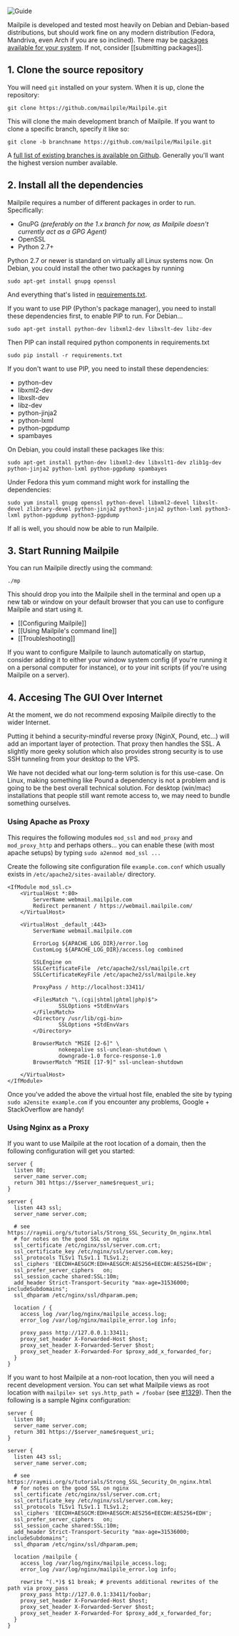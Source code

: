 ![Guide](https://github.com/pagekite/Mailpile/wiki/images/page-guide.png)

Mailpile is developed and tested most heavily on Debian and Debian-based distributions, but should work fine on any modern distribution (Fedora, Mandriva, even Arch if you are so inclined). There may be [packages available for your system](https://www.mailpile.is/download/). If not, consider [[submitting packages]].

## 1. Clone the source repository

You will need `git` installed on your system. When it is up, clone the repository:

    git clone https://github.com/mailpile/Mailpile.git

This will clone the main development branch of Mailpile. If you want to clone a specific branch, specify it like so:

    git clone -b branchname https://github.com/mailpile/Mailpile.git

A [full list of existing branches is available on Github](https://github.com/mailpile/Mailpile/branches). Generally you'll want the highest version number available.

## 2. Install all the dependencies

Mailpile requires a number of different packages in order to run. Specifically:

 * GnuPG _(preferably on the 1.x branch for now, as Mailpile doesn't currently act as a GPG Agent)_
 * OpenSSL
 * Python 2.7+

Python 2.7 or newer is standard on virtually all Linux systems now. On Debian, you could install the other two packages by running

    sudo apt-get install gnupg openssl

And everything that's listed in [requirements.txt](https://github.com/mailpile/Mailpile/blob/master/requirements.txt).

If you want to use PIP (Python's package manager), you need to install these dependencies first, to enable PIP to run. For Debian...

    sudo apt-get install python-dev libxml2-dev libxslt-dev libz-dev

Then PIP can install required python components in requirements.txt

    sudo pip install -r requirements.txt

If you don't want to use PIP, you need to install these dependencies:

 * python-dev
 * libxml2-dev
 * libxslt-dev
 * libz-dev
 * python-jinja2
 * python-lxml
 * python-pgpdump
 * spambayes

On Debian, you could install these packages like this:

    sudo apt-get install python-dev libxml2-dev libxslt1-dev zlib1g-dev python-jinja2 python-lxml python-pgpdump spambayes

Under Fedora this yum command might work for installing the dependencies:

`sudo yum install gnupg openssl python-devel libxml2-devel libxslt-devel zlibrary-devel python-jinja2 python3-jinja2 python-lxml python3-lxml python-pgpdump python3-pgpdump`

If all is well, you should now be able to run Mailpile.

## 3. Start Running Mailpile

You can run Mailpile directly using the command:

    ./mp

This should drop you into the Mailpile shell in the terminal and open up a new tab or window on your default browser that you can use to configure Mailpile and start using it.

 * [[Configuring Mailpile]]
 * [[Using Mailpile's command line]]
 * [[Troubleshooting]]

If you want to configure Mailpile to launch automatically on startup, consider adding it to either your window system config (if you're running it on a personal computer for instance), or to your init scripts (if you're using Mailpile on a server).

## 4. Accesing The GUI Over Internet

At the moment, we do not recommend exposing Mailpile directly to the wider Internet.

Putting it behind a security-mindful reverse proxy (NginX, Pound, etc...) will add an important layer of protection. That proxy then handles the SSL. A slightly more geeky solution which also provides strong security is to use SSH tunneling from your desktop to the VPS.

We have not decided what our long-term solution is for this use-case. On Linux, making something like Pound a dependency is not a problem and is going to be the best overall technical solution. For desktop (win/mac) installations that people still want remote access to, we may need to bundle something ourselves.

### Using Apache as Proxy

This requires the following modules `mod_ssl` and `mod_proxy` and `mod_proxy_http` and perhaps others... you can enable these (with most apache setups) by typing `sudo a2enmod mod_ssl ...` 

Create the following site configuration file `example.com.conf` which usually exists in `/etc/apache2/sites-available/` directory.

```
<IfModule mod_ssl.c>
    <VirtualHost *:80>
        ServerName webmail.mailpile.com
        Redirect permanent / https://webmail.mailpile.com/
    </VirtualHost>

    <VirtualHost _default_:443>
        ServerName webmail.mailpile.com

        ErrorLog ${APACHE_LOG_DIR}/error.log
        CustomLog ${APACHE_LOG_DIR}/access.log combined

        SSLEngine on
        SSLCertificateFile  /etc/apache2/ssl/mailpile.crt
        SSLCertificateKeyFile /etc/apache2/ssl/mailpile.key

        ProxyPass / http://localhost:33411/

        <FilesMatch "\.(cgi|shtml|phtml|php)$">
                SSLOptions +StdEnvVars
        </FilesMatch>
        <Directory /usr/lib/cgi-bin>
                SSLOptions +StdEnvVars
        </Directory>

        BrowserMatch "MSIE [2-6]" \
                nokeepalive ssl-unclean-shutdown \
                downgrade-1.0 force-response-1.0
        BrowserMatch "MSIE [17-9]" ssl-unclean-shutdown

    </VirtualHost>
</IfModule>
```

Once you've added the above the virtual host file, enabled the site by typing `sudo a2ensite example.com` if you encounter any problems, Google + StackOverflow are handy!

### Using Nginx as a Proxy

If you want to use Mailpile at the root location of a domain, then the following configuration will get you started:

```
server {
  listen 80;
  server_name server.com;
  return 301 https://$server_name$request_uri;
}

server {
  listen 443 ssl;
  server_name server.com;

  # see https://raymii.org/s/tutorials/Strong_SSL_Security_On_nginx.html
  # for notes on the good SSL on nginx
  ssl_certificate /etc/nginx/ssl/server.com.crt;
  ssl_certificate_key /etc/nginx/ssl/server.com.key;
  ssl_protocols TLSv1 TLSv1.1 TLSv1.2;
  ssl_ciphers 'EECDH+AESGCM:EDH+AESGCM:AES256+EECDH:AES256+EDH';
  ssl_prefer_server_ciphers   on;
  ssl_session_cache shared:SSL:10m;
  add_header Strict-Transport-Security "max-age=31536000; includeSubdomains";
  ssl_dhparam /etc/nginx/ssl/dhparam.pem;

  location / {
    access_log /var/log/nginx/mailpile_access.log;
    error_log /var/log/nginx/mailpile_error.log info;

    proxy_pass http://127.0.0.1:33411;
    proxy_set_header X-Forwarded-Host $host;
    proxy_set_header X-Forwarded-Server $host;
    proxy_set_header X-Forwarded-For $proxy_add_x_forwarded_for;
  }
}
```


If you want to host Mailpile at a non-root location, then you will need a recent development version.  You can set what Mailpile views as root location with `mailpile> set sys.http_path = /foobar` (see [#1329](https://github.com/mailpile/Mailpile/issues/1329)). Then the following is a sample Nginx configuration: 

```
server {
  listen 80;
  server_name server.com;
  return 301 https://$server_name$request_uri;
}

server {
  listen 443 ssl;
  server_name server.com;

  # see https://raymii.org/s/tutorials/Strong_SSL_Security_On_nginx.html
  # for notes on the good SSL on nginx
  ssl_certificate /etc/nginx/ssl/server.com.crt;
  ssl_certificate_key /etc/nginx/ssl/server.com.key;
  ssl_protocols TLSv1 TLSv1.1 TLSv1.2;
  ssl_ciphers 'EECDH+AESGCM:EDH+AESGCM:AES256+EECDH:AES256+EDH';
  ssl_prefer_server_ciphers   on;
  ssl_session_cache shared:SSL:10m;
  add_header Strict-Transport-Security "max-age=31536000; includeSubdomains";
  ssl_dhparam /etc/nginx/ssl/dhparam.pem;

  location /mailpile {
    access_log /var/log/nginx/mailpile_access.log;
    error_log /var/log/nginx/mailpile_error.log info;

    rewrite ^(.*)$ $1 break; # prevents additional rewrites of the path via proxy_pass
    proxy_pass http://127.0.0.1:33411/foobar;
    proxy_set_header X-Forwarded-Host $host;
    proxy_set_header X-Forwarded-Server $host;
    proxy_set_header X-Forwarded-For $proxy_add_x_forwarded_for;
  }
}
```  
